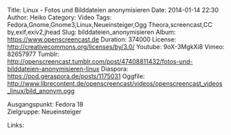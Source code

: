 Title: Linux - Fotos und Bilddateien anonymisieren
Date: 2014-01-14 22:30
Author: Heiko
Category: Video
Tags: Fedora,Gnome,Gnome3,Linux,Neueinsteiger,Ogg Theora,screencast,CC by,exif,exiv2,jhead
Slug: bilddateien_anonymisieren
Album: https://www.openscreencast.de
Duration: 374000
License: http://creativecommons.org/licenses/by/3.0/
Youtube: 9oX-3MgkXi8
Vimeo: 82657977
Tumblr: http://openscreencast.tumblr.com/post/47408811432/fotos-und-bilddateien-anonymisieren-linux
Diaspora: https://pod.geraspora.de/posts/1175031
Oggfile: http://www.librecontent.de/openscreencast/videos/openscreencast_videos_linux/bild_anonym.ogg

Ausgangspunkt: Fedora 18  
Zielgruppe: Neueinsteiger  

Links:

